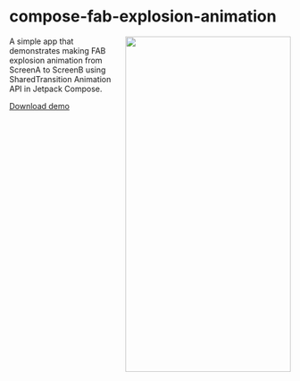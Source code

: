 # compose-fab-explosion-animation

<img align="right" width="296" height="600" src="https://github.com/raheemadamboev/compose-fab-explosion-animation/blob/main/extra/banner.gif" />

A simple app that demonstrates making FAB explosion animation from ScreenA to ScreenB using SharedTransition Animation API in Jetpack Compose.

[Download demo](https://github.com/raheemadamboev/compose-fab-explosion-animation/blob/main/extra/app-debug.apk)

